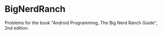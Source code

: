 # BigNerdRanch
Problems for the book "Android Programming, The Big Nerd Ranch Guide", 2nd edition. 
